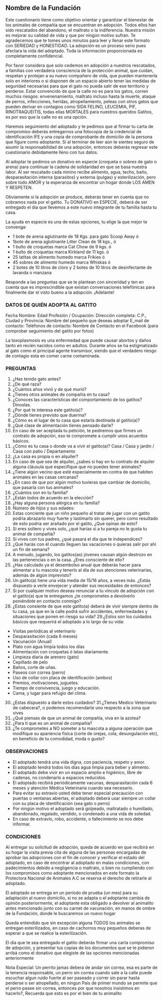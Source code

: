 ## Nombre de la Fundación ##

Este cuestionario tiene como objetivo orientar y garantizar el bienestar de
los animales de compañía que se encuentran en adopción. Todos ellos han sido
rescatados del abandono, el maltrato o la indiferencia. Nuestra misión es
mejorar su calidad de vida y que por ningún motivo sufran. Te agradecemos que te tomes unos minutos para leer y llenar este formato con SERIEDAD y
HONESTIDAD. La adopción es un proceso serio pues afectara la vida del
adoptado. Toda la información proporcionada es completamente confidencial.

Por favor considera que solo cedemos en adopción a nuestros rescatados, a
familias con verdadera consciencia de la protección animal, que cuidan,
respetan y protejan a su nuevo compañero de vida, que pueden mantenerla solo
en interiores o si disponen de un espacio abierto tener las medidas de
seguridad necesarias para que el gato no pueda salir de ese territorio y
perderse. Estar convencido de que la calle no es para los gatos, corren muchos riesgos: envenenamiento, maltrato incluso hasta la muerte, ataque de perros, infecciones, heridas, atropellamiento, peleas con otros gatos que pueden derivar en contagios como SIDA FELINO, LEUCEMIA, PIF, RINOTRAQUEITIS, todas ellas MORTALES para nuestros queridos Gatitos, es por eso que la calle no es una opción.

Haremos seguimiento del adoptado y te pedimos que al firmar tu carta de
compromiso deberás entregarnos una fotocopia de la credencial de
identificación IFE y una copia de comprobante de domicilio de la persona que
figure como adoptante. Si al terminar de leer aún te sientes seguro de asumir la responsabilidad de una adopción, entonces deberás regresar este
cuestionario debidamente lleno con tus datos.

Al adoptar te pedimos un donativo en especie (croqueta o sobres de gato o
arena) para continuar la cadena de solidaridad en que se basa nuestra labor.
Al ser rescatado cada minino recibe alimento, agua, techo, baño, desparasitación interna (parasitos) y externa (pulgas) y esterilización, pero sobre todo AMOR y la esperanza de encontrar un hogar donde LOS AMEN Y RESPETEN.

Obviamente si la adopción se produce, deberás tener en cuenta que no cobramos nada por el gatito. Tu DONATIVO en ESPECIE, deberá de ser entregado el dia que llevemos a este nuevo integrante de tu familia hasta tu casa.

La ayuda en especie es una de estas opciones, tu elige la que mejor te
convenga:

- 1 bote de arena aglutinante de 18 Kgs. para gato Scoop Away ó
- 1bote de arena aglutinante Litter Clean de 18 kgs., ó
- 1 bulto de croquetas marca Cat Chow de 9 kgs. ó
- 1 bulto de croquetas marca Kirkland de 11 kgs. ó
- 25 latitas de alimento humedo marca Frikies ó
- 45 sobres de alimento humedo marca Whiskas ó
- 2 botes de 10 litros de cloro y 2 botes de 10 litros de desinfectante de
lavanda o manzana

Responde a las preguntas que se te plantean con sinceridad y ten en cuenta que es imprescindible que existan conversaciones telefónicas para finalmente dar el visto bueno a la adopción. ¡Adelante!


### DATOS DE QUIÉN ADOPTA AL GATITO ###

Fecha
Nombre:
Edad
Profesión / Ocupación:
Dirección completa:
C.P., Ciudad y Provincia:
Nombre del pequeño que deseas adoptar
E_mail de contacto:
Teléfonos de contacto:
Nombre de Contacto en el Facebook (para comprobar seguimiento del gatito por
fotos)

La toxoplasmosis es una enfermedad que puede causar abortos y daños tanto en
recién nacidos como en adultos. Durante años se ha estigmatizado al gato como el principal agente transmisor, siendo que el verdadero riesgo de contagio esta en comer carne contaminada.

### PREGUNTAS ###

1. ¿Has tenido gato antes?
2. ¿De qué raza?
3. ¿Cuántos años vivió y de qué murió?
4. ¿Tienes otros animales de compañía en tu casa?
5. ¿Conoces las características del comportamiento de los gatitos? Dínoslas.
6. ¿Por qué te interesa este gatito(a)?
7. ¿Dónde tienes previsto que duerma?
8. ¿Cómo es el lugar de tu casa que estaría destinada al gatito(a)?
9. ¿Qué clase de alimentación tienes pensado darle?
10. En caso de ser aceptada tu petición, te pediremos que firmes un contrato de adopción, eso te compromete a cumplir unos acuerdos básicos.
11. ¿Cómo es tu casa o donde va a vivir el gatito(a)? Casa / Casa y jardín / Casa con patio / Departamento
12. ¿La casa es propia o en alquiler?
13. En caso de que sea de alquiler, ¿sabes si hay en tu contrato de alquiler alguna cláusula que especifique que no puedes tener animales?
14. ¿Tiene algún vecino que esté especialmente en contra de que habiten animales en las casas cercanas?
15. ¿En caso de que por algún motivo tuvieras que cambiar de domicilio, que pasaría con tus animales?
16. ¿Cuántos son en tu familia?
17. ¿Están todos de acuerdo en la elección?
18. ¿Hay alguna persona alérgica en tu familia?
19. Número de hijos y sus edades:
20. Estas conciente que un niño pequeño al tratar de jugar con un gatito podria abrazarlo muy fuerte y lastimarlo sin querer, pero como resultado de esto podria ser arañado por el gatito, ¿Que opinas de esto?
21. Si eres soltero y vives solo, ¿qué harías si a tu pareja no le gusta tu animal de compañía?
22. Si vives con tus padres, ¿qué pasará el día que te independices?
23. ¿Qué harás con él cuando lleguen las vacaciones o quieras salir por ahí un fin de semana?
24. A menudo, jugando, los gatitos(as) jóvenes causan algún destrozo en las pertenencias o en la casa. ¿Eres consciente de ello?
25. ¿Has calculado ya el desembolso anual que deberás hacer para alimentar a tu mascota y tenerlo al día de sus atenciones veterinarias, además de algún imprevisto?
26. Un gatito(a) tiene una vida media de 15/16 años, a veces más. ¿Estás dispuesto a verle envejecer y atender sus necesidades de entonces?
27. Si por cualquier motivo deseas renunciar a tu vínculo de adopción con el gatito(a) que te entregamos ¿te comprometes a devolverlo poniéndote en contacto conmigo?
28. ¿Estas consiente de que este gatito(a) deberá de vivir siempre dentro de tu casa, ya que en la calle podrá sufrir accidentes, enfermedades y situaciones que ponen en riesgo su vida?
29.¿Estos son los cuidados básicos que requerirá el adoptado a lo largo de su vida:

- Visitas periódicas al veterinario
- Desparasitación (cada 6 meses)
- Vacunación (Anual)
- Plato con agua limpia todos los días 
- Alimentación con croquetas ó latas diariamente.
- Limpieza diaria de arenero (gato)
- Cepillado de pelo
- Baños, corte de uñas.
- Paseos con correa (perro) 
- Uso de collar con placa de identificación (ambos)
- Premios, motivaciones, juguetes.
- Tiempo de convivencia, juego y educación.
- Cama, y lugar para refugio del clima.

30. ¿Estas dispuesto a darle estos cuidados?
31.¿Tienes Medico Veterinario de cabecera?, o podemos recomendarte uno respecto a la zona que vives
32. ¿Qué piensas de que un animal de compañía, viva en la azotea?
33. ¿Para ti que es un animal de compañía?
34. ¿Te comprometes a NO someter a tu mascota a alguna operación que modifique su apariencia física (corte de orejas, cola, desungulación etc), en beneficio de tu comodidad, moda o gusto?

### OBSERVACIONES ###

- El adoptado tendrá una vida digna, con paciencia, respeto y amor.
- El adoptado tendrá todos los días agua limpia para beber y alimento.
- El adoptado debe vivir en un espacio amplio e higiénico, libre de cadenas, no condenarlo a espacios reducidos.
- El adoptado recibirá periódicamente vacunas, desparasitación cada 6 meses y atención Médica Veterinaria cuando sea necesario. 
- Para evitar su extravío usted debe tener especial precaución con puertas o ventanas abiertas, el adoptado deberá usar siempre un collar con su placa de identificación (sea gato o perro)
- Por ningún motivo el adoptado será golpeado, maltratado o humillado, abandonado, regalado, vendido, o condenado a una vida de soledad.
- En caso de extravío, robo, accidente, o fallecimiento se nos debe informar. 

### CONDICIONES ###

Al entregar su solicitud de adopción, queda de acuerdo en que recibirá en su
hogar la visita previa cita de alguna de las personas encargadas de aprobar
las adopciones con el fin de conocer y verificar el estado del adoptado, en
caso de encontrar al adoptado en malas condiciones, con padecimientos debido a negligencia o maltrato, o bien no cumpliendo con los compromisos como adoptante mencionados en este formato la Protectora Nacional de Animales A.C se reserva el derecho de retirarle al adoptado.

El adoptado se entrega en un período de prueba (un mes) para su adaptación al nuevo domicilio, si no se adapta o el adoptante cambia de opinión
posteriormente, el adoptante esta obligado a devolver al animalito antes
mencionado junto con su carnet de vacunación, en manos de ombre de la Fundación, donde le buscaremos un nuevo hogar

Queda entendido que sin excepción alguna TODOS los animales se entregan
esterilizados, en caso de cachorros muy pequeños deberas de esperar a que se
realice la esterilización.

El día que te sea entregado el gatito deberás firmar una carta compromiso de
adopción, y presentar tus copias de los documentos que se te pidieron arribá
como el donativo que elegiste de las opciones mencionadas anteriormente

Nota Especial: Un perrito jamas debera de andar sin correa, esa es parte de la tenencia responsable, un perro sin correa cuando sale a la calle puede
escuchar algun ruido fuerte al ser paseado y correr sin parar hasta perderse o ser atropellado, en ningun Pais de primer mundo se permite que el perro pasee sin correa, entonces por que nosotros insistimos en hacerlo?, Recuerda que esto es por el bien de tu animalito
